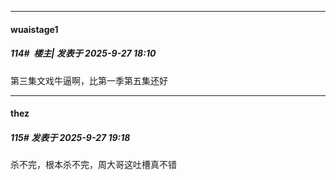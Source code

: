 ﻿
*****

####  wuaistage1  
##### 114#         楼主| 发表于 2025-9-27 18:10

第三集文戏牛逼啊，比第一季第五集还好


*****

####  thez  
##### 115#       发表于 2025-9-27 19:18

杀不完，根本杀不完，周大哥这吐槽真不错

